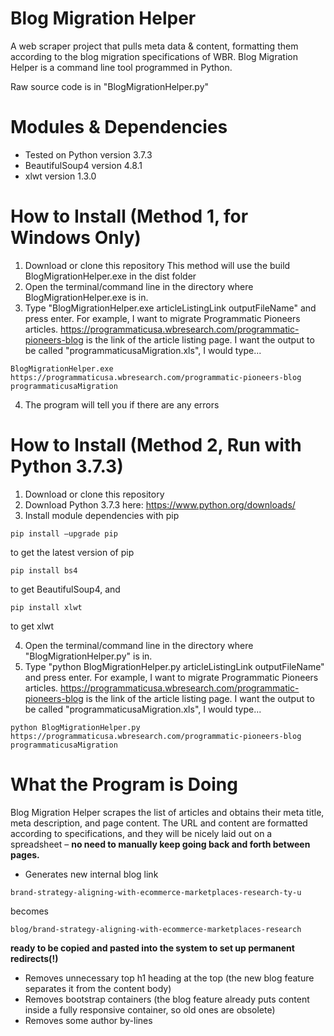 # Blog Migration Helper
A web scraper project that pulls meta data &amp; content, formatting them according to the blog migration specifications of WBR.
Blog Migration Helper is a command line tool programmed in Python.

Raw source code is in "BlogMigrationHelper.py"

# Modules & Dependencies
- Tested on Python version 3.7.3
- BeautifulSoup4 version 4.8.1
- xlwt version 1.3.0

# How to Install (Method 1, for Windows Only)
1. Download or clone this repository
This method will use the build BlogMigrationHelper.exe in the dist folder
2. Open the terminal/command line in the directory where BlogMigrationHelper.exe is in.
3. Type "BlogMigrationHelper.exe articleListingLink outputFileName" and press enter.
For example, I want to migrate Programmatic Pioneers articles. https://programmaticusa.wbresearch.com/programmatic-pioneers-blog is the link of the article listing page. I want the output to be called "programmaticusaMigration.xls", I would type...
```
BlogMigrationHelper.exe https://programmaticusa.wbresearch.com/programmatic-pioneers-blog programmaticusaMigration
```

4. The program will tell you if there are any errors

# How to Install (Method 2, Run with Python 3.7.3)
1. Download or clone this repository
2. Download Python 3.7.3 here:
https://www.python.org/downloads/
3. Install module dependencies with pip
```
pip install –upgrade pip
```
to get the latest version of pip
```
pip install bs4
```
to get BeautifulSoup4, and
```
pip install xlwt
```
to get xlwt

4. Open the terminal/command line in the directory where "BlogMigrationHelper.py" is in.
5. Type "python BlogMigrationHelper.py articleListingLink outputFileName" and press enter.
For example, I want to migrate Programmatic Pioneers articles. https://programmaticusa.wbresearch.com/programmatic-pioneers-blog is the link of the article listing page. I want the output to be called "programmaticusaMigration.xls", I would type...
```
python BlogMigrationHelper.py https://programmaticusa.wbresearch.com/programmatic-pioneers-blog programmaticusaMigration
```

# What the Program is Doing
Blog Migration Helper scrapes the list of articles and obtains their meta title, meta description, and page content. The URL and content are formatted according to specifications, and they will be nicely laid out on a spreadsheet – **no need to manually keep going back and forth between pages.**

- Generates new internal blog link
```
brand-strategy-aligning-with-ecommerce-marketplaces-research-ty-u
```
becomes
```
blog/brand-strategy-aligning-with-ecommerce-marketplaces-research
```

**ready to be copied and pasted into the system to set up permanent redirects(!)**
- Removes unnecessary top h1 heading at the top (the new blog feature separates it from the content body)
- Removes bootstrap containers (the blog feature already puts content inside a fully responsive container, so old ones are obsolete)
- Removes some author by-lines

